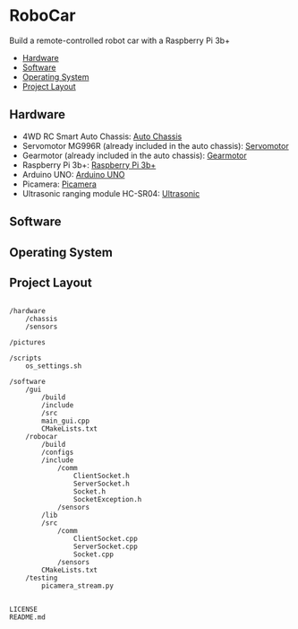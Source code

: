 # RoboCar
Build a remote-controlled robot car with a Raspberry Pi 3b+

- [Hardware](https://github.com/bierschi/robo_car#hardware)
- [Software](https://github.com/bierschi/robo_car#software)
- [Operating System](https://github.com/bierschi/robo_car#operating-system)
- [Project Layout](https://github.com/bierschi/robo_car#project-layout)


## Hardware

- 4WD RC Smart Auto Chassis: [Auto Chassis](https://de.aliexpress.com/item/4WD-RC-Smart-Auto-Chassis-F-r-Arduino-Plattform-Mit-MG996R-Metal-Gear-Servo-Lagersatz-Lenkgetriebe/32830665408.html?spm=a2g0x.search0104.3.2.106a2f5f4Hjmhg&ws_ab_test=searchweb0_0%2Csearchweb201602_4_10320_10152_10065_10151_10344_10068_10342_10547_10343_10340_10341_10548_10696_10084_10083_10618_10304_5725020_10307_10820_10821_10302_5724920_5724120_10843_5724020_10059_100031_10319_5724320_10103_10624_10623_10622_10621_10620_5724220%2Csearchweb201603_2%2CppcSwitch_5&algo_expid=0a82566b-deae-43f9-9fa3-5f2403602186-0&algo_pvid=0a82566b-deae-43f9-9fa3-5f2403602186&transAbTest=ae803_2&priceBeautifyAB=0)
- Servomotor MG996R (already included in the auto chassis): [Servomotor](https://www.ebay.de/itm/192047974387)
- Gearmotor (already included in the auto chassis): [Gearmotor](https://www.ebay.de/itm/132733015168)
- Raspberry Pi 3b+: [Raspberry Pi 3b+](https://www.amazon.de/dp/B07BDR5PDW/ref=sxnav_sxwds-bovbp-i_m_2?pf_rd_m=A3JWKAKR8XB7XF&pf_rd_p=b3231e2b-a779-4655-bc87-f09acb903eca&pd_rd_wg=0coGd&pf_rd_r=GXQJP37HWMA1E86RFGCP&pf_rd_s=desktop-sx-nav&pf_rd_t=301&pd_rd_i=B07BDR5PDW&pd_rd_w=zJXAB&pf_rd_i=raspberry+pi+3+b%2B&pd_rd_r=063492d1-ecbd-4f0a-b68a-2442561c6d08&ie=UTF8&qid=1535019097&sr=2)
- Arduino UNO: [Arduino UNO](https://www.aliexpress.com/item/1pcs-New-and-original-UNO-R3-ATMega328P-Arduino-UNO-R3-ATMega328-Official-Genuine-with-cable-free/32838136070.html?spm=2114.search0604.3.43.4d833b7fbsJw13&ws_ab_test=searchweb0_0,searchweb201602_1_10320_10152_5724111_10065_10151_10344_10068_10342_10547_5724211_10343_10340_10341_10548_5724311_10696_5724011_10084_10083_10618_10304_10307_10820_10821_10302_10843_10059_100031_10319_10103_5725011_10624_10623_10622_10621_10620_5724911,searchweb201603_2,ppcSwitch_7&algo_expid=efca40dd-c818-4a50-8141-8a9df73b6e4a-9&algo_pvid=efca40dd-c818-4a50-8141-8a9df73b6e4a&priceBeautifyAB=0)
- Picamera: [Picamera](https://de.aliexpress.com/item/NewRaspberry-Pi-Camera-V2-Video-Module-8MP/32664780139.html?spm=a2g0x.search0104.3.78.168f5b50hBP0Oa&ws_ab_test=searchweb0_0,searchweb201602_1_10320_10152_5724111_10065_10151_10344_10068_10342_10547_5724211_10343_10340_10341_10548_5724311_10696_5724011_10084_10083_10618_10304_10307_10820_10821_10302_10843_10059_100031_10319_10103_5725011_10624_10623_10622_10621_10620_5724911,searchweb201603_2,ppcSwitch_7&algo_expid=00222371-cfa6-485d-b494-d56df79776a2-14&algo_pvid=00222371-cfa6-485d-b494-d56df79776a2&priceBeautifyAB=0)
- Ultrasonic ranging module HC-SR04: [Ultrasonic](https://www.aliexpress.com/item/Free-shiping-HC-SR04-HCSR04-to-world-Ultrasonic-Wave-Detector-Ranging-Module-HC-SR04-HC-SR04/32523466302.html?spm=2114.search0604.3.12.18ce45a75xweKn&ws_ab_test=searchweb0_0,searchweb201602_1_10320_10152_5724111_10065_10151_10344_10068_10342_10547_5724211_10343_10340_10341_10548_5724311_10696_5724011_10084_10083_10618_10304_10307_10820_10821_10302_10843_10059_100031_10319_10103_5725011_10624_10623_10622_10621_10620_5724911,searchweb201603_2,ppcSwitch_7&algo_expid=cc35f551-a4f1-45e6-b73f-b071cba8343d-2&algo_pvid=cc35f551-a4f1-45e6-b73f-b071cba8343d&priceBeautifyAB=0)

## Software

## Operating System

## Project Layout
<pre><code>
/hardware
    /chassis
    /sensors

/pictures

/scripts
    os_settings.sh

/software
    /gui
        /build
        /include
        /src
        main_gui.cpp
        CMakeLists.txt
    /robocar
        /build
        /configs
        /include
            /comm
                ClientSocket.h
                ServerSocket.h
                Socket.h
                SocketException.h
            /sensors
        /lib
        /src
            /comm
                ClientSocket.cpp
                ServerSocket.cpp
                Socket.cpp
            /sensors
        CMakeLists.txt
    /testing
        picamera_stream.py


LICENSE
README.md

</pre></code>